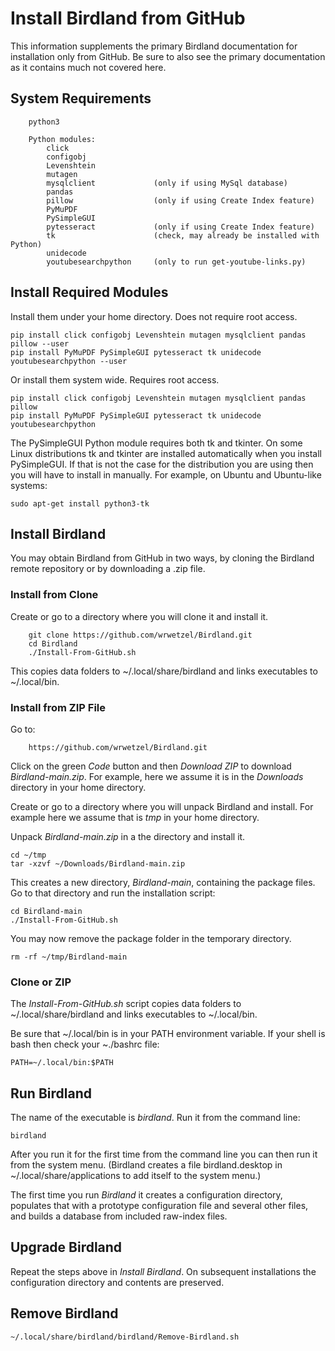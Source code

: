 # Install Birdland from GitHub

This information supplements the primary Birdland documentation for
installation only from GitHub. Be sure to also see the primary
documentation as it contains much not covered here.

## System Requirements
```
    python3

    Python modules:
        click
        configobj
        Levenshtein
        mutagen
        mysqlclient             (only if using MySql database)
        pandas
        pillow                  (only if using Create Index feature)
        PyMuPDF
        PySimpleGUI
        pytesseract             (only if using Create Index feature)
        tk                      (check, may already be installed with Python)
        unidecode
        youtubesearchpython     (only to run get-youtube-links.py)
```

## Install Required Modules

Install them under your home directory. Does not require root access.
```
pip install click configobj Levenshtein mutagen mysqlclient pandas pillow --user
pip install PyMuPDF PySimpleGUI pytesseract tk unidecode youtubesearchpython --user
```

Or install them system wide. Requires root access.
```
pip install click configobj Levenshtein mutagen mysqlclient pandas pillow 
pip install PyMuPDF PySimpleGUI pytesseract tk unidecode youtubesearchpython
```

The PySimpleGUI Python module requires both tk and tkinter.
On some Linux distributions tk and tkinter are installed automatically when you install PySimpleGUI. If that is not
the case for the distribution you are using then you will have to install in manually. For example, on Ubuntu
and Ubuntu-like systems:
```
sudo apt-get install python3-tk
```

## Install Birdland

You may obtain Birdland from GitHub in two ways, by cloning the Birdland remote repository or by downloading
a .zip file.

### Install from Clone
Create or go to a directory where you will clone it and install it.
```
    git clone https://github.com/wrwetzel/Birdland.git
    cd Birdland
    ./Install-From-GitHub.sh
```
This copies data folders to ~/.local/share/birdland and links executables to ~/.local/bin.

### Install from ZIP File

Go to: 
```
    https://github.com/wrwetzel/Birdland.git
```
Click on the green *Code* button and then *Download ZIP* to download *Birdland-main.zip*. For example,
here we assume it is in the *Downloads* directory in your home directory.

Create or go to a directory where you will unpack Birdland and install. For example here we assume that is
*tmp* in your home directory.

Unpack *Birdland-main.zip* in a the directory and install it.
```
cd ~/tmp
tar -xzvf ~/Downloads/Birdland-main.zip
```
This creates a new directory, *Birdland-main*, containing the package files. Go to that directory and
run the installation script:

```
cd Birdland-main
./Install-From-GitHub.sh
```
You may now remove the package folder in the temporary directory.
```
rm -rf ~/tmp/Birdland-main
```

### Clone or ZIP
The *Install-From-GitHub.sh* script
copies data folders to ~/.local/share/birdland and links executables to ~/.local/bin.

Be sure that ~/.local/bin is in your PATH environment variable. If your shell is bash then
check your ~./bashrc file:

```
PATH=~/.local/bin:$PATH
```

## Run Birdland
The name of the executable is *birdland*. Run it from the command line:

```
birdland
```
After you run it for the first time from the command line you can then run it
from the system menu. (Birdland creates a file birdland.desktop in
~/.local/share/applications to add itself to the system menu.)

The first time you run *Birdland* it
creates a configuration directory, populates
that with a prototype configuration file and several other files, and builds
a database from included raw-index files.

## Upgrade Birdland
Repeat the steps above in *Install Birdland*. On subsequent installations the configuration directory
and contents are preserved.

## Remove Birdland

```
~/.local/share/birdland/birdland/Remove-Birdland.sh
```
